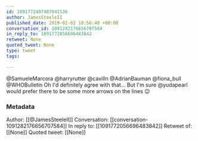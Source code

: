 ```yaml
---
id: 1091772407487041536
author: JamesSteeleII
published_date: 2019-02-02 18:56:40 +00:00
conversation_id: 1091282176656707584
in_reply_to: 1091772056696483842
retweet: None
quoted_tweet: None
type: tweet
tags:

---
```


@SamueleMarcora @harryrutter @cavilln @AdrianBauman @fiona_bull @WHOBulletin Oh I'd definitely agree with that... But I'm sure @yudapearl would prefer there to be some more arrows on the lines 😉

### Metadata

Author: [[@JamesSteeleII]]
Conversation: [[conversation-1091282176656707584]]
In reply to: [[1091772056696483842]]
Retweet of: [[None]]
Quoted tweet: [[None]]
